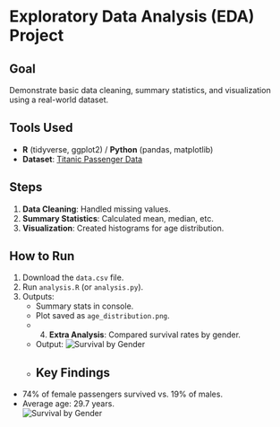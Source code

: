# Exploratory Data Analysis (EDA) Project

## Goal
Demonstrate basic data cleaning, summary statistics, and visualization using a real-world dataset.

## Tools Used
- **R** (tidyverse, ggplot2) / **Python** (pandas, matplotlib)
- **Dataset**: [Titanic Passenger Data](https://www.kaggle.com/c/titanic/data)

## Steps
1. **Data Cleaning**: Handled missing values.
2. **Summary Statistics**: Calculated mean, median, etc.
3. **Visualization**: Created histograms for age distribution.

## How to Run
1. Download the `data.csv` file.
2. Run `analysis.R` (or `analysis.py`).
3. Outputs: 
   - Summary stats in console.
   - Plot saved as `age_distribution.png`.
   - 4. **Extra Analysis**: Compared survival rates by gender.  
   - Output: ![Survival by Gender](survival_by_gender.png)
   - ## Key Findings  
- 74% of female passengers survived vs. 19% of males.  
- Average age: 29.7 years.   
![Survival by Gender](survival_by_gender.png)  
